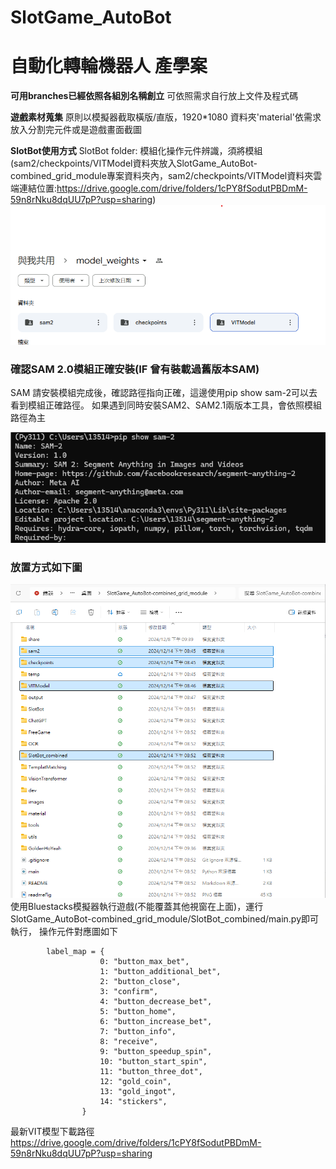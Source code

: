 # SlotGame_AutoBot
# 自動化轉輪機器人 產學案

**可用branches已經依照各組別名稱創立**
可依照需求自行放上文件及程式碼

**遊戲素材蒐集**
原則以模擬器截取橫版/直版，1920*1080
資料夾'material'依需求放入分割完元件或是遊戲畫面截圖

**SlotBot使用方式**
SlotBot folder: 模組化操作元件辨識，須將模組(sam2/checkpoints/VITModel資料夾放入SlotGame_AutoBot-combined_grid_module專案資料夾內，sam2/checkpoints/VITModel資料夾雲端連結位置:https://drive.google.com/drive/folders/1cPY8fSodutPBDmM-59n8rNku8dqUU7pP?usp=sharing)
![image](GoogleDrive.png)

### 確認SAM 2.0模組正確安裝(IF 曾有裝載過舊版本SAM)
SAM 請安裝模組完成後，確認路徑指向正確，這邊使用pip show sam-2可以去看到模組正確路徑。
如果遇到同時安裝SAM2、SAM2.1兩版本工具，會依照模組路徑為主

![image](sam2_module.png)

### 放置方式如下圖

![image](FolderLocate.png)
使用Bluestacks模擬器執行遊戲(不能覆蓋其他視窗在上面)，運行SlotGame_AutoBot-combined_grid_module/SlotBot_combined/main.py即可執行，
操作元件對應圖如下
```
        label_map = {
                    0: "button_max_bet",
                    1: "button_additional_bet",
                    2: "button_close",
                    3: "confirm",
                    4: "button_decrease_bet",
                    5: "button_home",
                    6: "button_increase_bet",
                    7: "button_info",
                    8: "receive",
                    9: "button_speedup_spin",
                    10: "button_start_spin",
                    11: "button_three_dot",
                    12: "gold_coin",
                    13: "gold_ingot",
                    14: "stickers",
                }
```


最新VIT模型下載路徑
https://drive.google.com/drive/folders/1cPY8fSodutPBDmM-59n8rNku8dqUU7pP?usp=sharing
```
